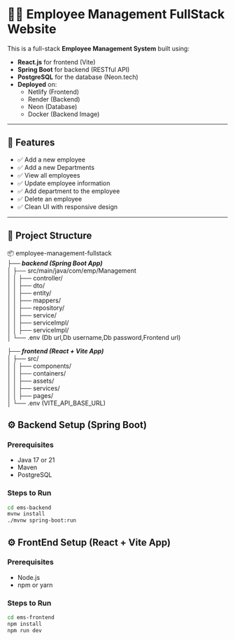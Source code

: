# 🧑‍💼 Employee Management FullStack Website

This is a full-stack **Employee Management System** built using:

- **React.js** for frontend (Vite)
- **Spring Boot** for backend (RESTful API)
- **PostgreSQL** for the database (Neon.tech)
- **Deployed** on:
  - Netlify (Frontend)
  - Render (Backend)
  - Neon (Database)
  - Docker (Backend Image)

---

## 📸 Features

- ✅ Add a new employee
- ✅ Add a new Departments
- ✅ View all employees
- ✅ Update employee information
- ✅ Add department to the employee 
- ✅ Delete an employee
- ✅ Clean UI with responsive design

---

## 📁 Project Structure

📦 employee-management-fullstack<br>
***├── backend (Spring Boot App)***<br>
│ ├── src/main/java/com/emp/Management<br>
│ │  ├── controller/<br>
│ │  ├── dto/<br>
│ │  ├── entity/<br>
│ │  ├── mappers/<br>
│ │  ├── repository/<br>
│ │  ├── service/<br>
│ │  ├── serviceImpl/<br>
│ │  ├── serviceImpl/<br>
│ └── .env (Db url,Db username,Db password,Frontend url)<br>

***├── frontend (React + Vite App)***<br>
│ ├── src/<br>
│ │ ├── components/<br>
│ │ ├── containers/<br>
│ │ ├── assets/<br>
│ │ ├── services/<br>
│ │ ├── pages/<br>
│ └── .env (VITE_API_BASE_URL)<br>

## ⚙️ Backend Setup (Spring Boot)

### Prerequisites
- Java 17 or 21
- Maven
- PostgreSQL

### Steps to Run

```bash
cd ems-backend
mvnw install 
./mvnw spring-boot:run
```

## ⚙️ FrontEnd Setup (React + Vite App)

### Prerequisites
- Node.js
- npm or yarn
  
### Steps to Run

```bash
cd ems-frontend
npm install
npm run dev
```
